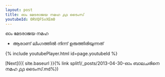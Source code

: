 ```yaml
---
layout: post
title: ഓം മേടരാജയ നമഹ ൧൧ ടൈംസ്
youtubeId: 0RVQFSvXEm0
---
```

 
 
 ഓം മേടരാജയ നമഹ 
 
 -  ആരാണ് ലിംഗത്തിൽ നിന്ന് ഉരുത്തിരിയുന്നത് 
 
  
 
  
 
 
 
 
 
 


{% include youtubePlayer.html id=page.youtubeId %}
 
[Next]({{ site.baseurl }}{% link  split1/_posts/2013-04-30-ഓം ബാലചരിനെ നമഹ ൧൧ ടൈംസ്.md%})
 
